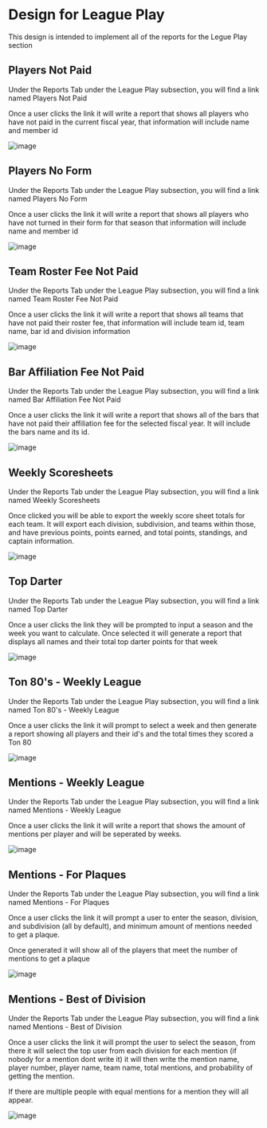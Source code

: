 # Design for League Play
This design is intended to implement all of the reports for the Legue Play section

## Players Not Paid
Under the Reports Tab under the League Play subsection, you will find a link named Players Not Paid

Once a user clicks the link it will write a report that shows all players who have not paid in the current fiscal year, that information will include name and member id

![image](../../Mockups/Reports/leda_league_play_majority_reports.png)

## Players No Form
Under the Reports Tab under the League Play subsection, you will find a link named Players No Form

Once a user clicks the link it will write a report that shows all players who have not turned in their form for that season that information will include name and member id

![image](../../Mockups/Reports/leda_league_play_majority_reports.png)

## Team Roster Fee Not Paid
Under the Reports Tab under the League Play subsection, you will find a link named Team Roster Fee Not Paid

Once a user clicks the link it will write a report that shows all teams that have not paid their roster fee, that information will include team id, team name, bar id and division information

![image](../../Mockups/Reports/leda_league_play_majority_reports.png)

## Bar Affiliation Fee Not Paid
Under the Reports Tab under the League Play subsection, you will find a link named Bar Affiliation Fee Not Paid

Once a user clicks the link it will write a report that shows all of the bars that have not paid their affiliation fee for the selected fiscal year. It will include the bars name and its id.

![image](../../Mockups/Reports/leda_league_play_majority_reports.png)

## Weekly Scoresheets
Under the Reports Tab under the League Play subsection, you will find a link named Weekly Scoresheets

Once clicked you will be able to export the weekly score sheet totals for each team. It will export each division, subdivision, and teams within those, and have previous points, points earned, and total points, standings, and captain information.

![image](../../Mockups/Reports/leda_weekly_scoresheets_rpt.png)

## Top Darter
Under the Reports Tab under the League Play subsection, you will find a link named Top Darter

Once a user clicks the link they will be prompted to input a season and the week you want to calculate. Once selected it will generate a report that displays all names and their total top darter points for that week

![image](../../Mockups/Reports/leda_top_darter_rpt.png)

## Ton 80's - Weekly League
Under the Reports Tab under the League Play subsection, you will find a link named Ton 80's - Weekly League

Once a user clicks the link it will prompt to select a week and then generate a report showing all players and their id's and the total times they scored a Ton 80

![image](../../Mockups/Reports/leda_ton_80_rpt.png)

## Mentions - Weekly League
Under the Reports Tab under the League Play subsection, you will find a link named Mentions - Weekly League

Once a user clicks the link it will write a report that shows the amount of mentions per player and will be seperated by weeks.

![image](../../Mockups/Reports/leda_league_play_majority_reports.png)

## Mentions - For Plaques 
Under the Reports Tab under the League Play subsection, you will find a link named Mentions - For Plaques

Once a user clicks the link it will prompt a user to enter the season, division, and subdivision (all by default), and minimum amount of mentions needed to get a plaque. 

Once generated it will show all of the players that meet the number of mentions to get a plaque

![image](../../Mockups/Reports/leda_mentions_plaque_rpt.png)

## Mentions - Best of Division
Under the Reports Tab under the League Play subsection, you will find a link named Mentions - Best of Division

Once a user clicks the link it will prompt the user to select the season, from there it will select the top user from each division for each mention (if nobody for a mention dont write it) it will then write the mention name, player number, player name, team name, total mentions, and probability of getting the mention. 

If there are multiple people with equal mentions for a mention they will all appear.

![image](../../Mockups/Reports/leda_league_play_majority_reports.png)